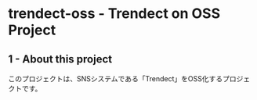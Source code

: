 # trendect-oss - Trendect on OSS Project
## 1 - About this project
このプロジェクトは、SNSシステムである「Trendect」をOSS化するプロジェクトです。
